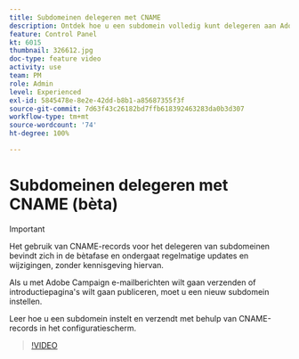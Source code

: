 ```yaml
---
title: Subdomeinen delegeren met CNAME
description: Ontdek hoe u een subdomein volledig kunt delegeren aan Adobe Campaign.
feature: Control Panel
kt: 6015
thumbnail: 326612.jpg
doc-type: feature video
activity: use
team: PM
role: Admin
level: Experienced
exl-id: 5845478e-8e2e-42dd-b8b1-a85687355f3f
source-git-commit: 7d63f43c26182bd7ffb618392463283da0b3d307
workflow-type: tm+mt
source-wordcount: '74'
ht-degree: 100%

---
```


# Subdomeinen delegeren met CNAME (bèta)

>[!IMPORTANT]
>
> Het gebruik van CNAME-records voor het delegeren van subdomeinen bevindt zich in de bètafase en ondergaat regelmatige updates en wijzigingen, zonder kennisgeving hiervan.

Als u met Adobe Campaign e-mailberichten wilt gaan verzenden of introductiepagina&#39;s wilt gaan publiceren, moet u een nieuw subdomein instellen.

Leer hoe u een subdomein instelt en verzendt met behulp van CNAME-records in het configuratiescherm.

>[!VIDEO](https://video.tv.adobe.com/v/326612?quality=12)
